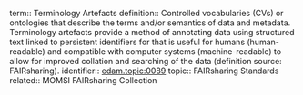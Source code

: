 term:: Terminology Artefacts
definition:: Controlled vocabularies (CVs) or ontologies that describe the terms and/or semantics of data and metadata. Terminology artefacts provide a method of annotating data using structured text linked to persistent identifiers for that is useful for humans (human-readable) and compatible with computer systems (machine-readable) to allow for improved collation and searching of the data (definition source: FAIRsharing). 
identifier::  [edam.topic:0089](https://identifiers.org/edam:topic_0089)
topic:: FAIRsharing Standards
related:: MOMSI FAIRsharing Collection